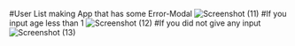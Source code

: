#User List making App that has some Error-Modal
![Screenshot (11)](https://user-images.githubusercontent.com/111240245/228432031-22de9874-0532-431c-9ef1-3f2b35cec407.png)
#If you input age less than 1
![Screenshot (12)](https://user-images.githubusercontent.com/111240245/228432043-7ac99471-0169-4756-b8db-6d123c5a2c3e.png)
#If you did not give any input
![Screenshot (13)](https://user-images.githubusercontent.com/111240245/228432057-4c8cf1ca-f7d3-4189-8b2b-a3d88ebcc963.png)
